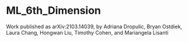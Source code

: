 # ML_6th_Dimension
Work published as arXiv:2103.14039, by Adriana Dropulic, Bryan Ostdiek, Laura Chang, Hongwan Liu, Timothy Cohen, and Mariangela Lisanti
